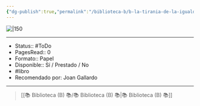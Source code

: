 ```yaml
---
{"dg-publish":true,"permalink":"/biblioteca-b/b-la-tirania-de-la-igualdad/"}
---
```



![|150](http://books.google.com/books/content?id=yC2TDQAAQBAJ&printsec=frontcover&img=1&zoom=1&source=gbs_api)

---

- Status:: #ToDo 
- PagesRead:: 0 
- Formato:: Papel
- Disponible:: Sí / Prestado / No
- #libro 
- Recomendado por: Joan Gallardo

---

> [[📚 Biblioteca (B) 📚/📚 Biblioteca (B) 📚\|📚 Biblioteca (B) 📚]]
